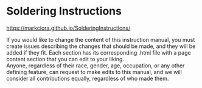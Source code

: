 # Soldering Instructions

https://markciora.github.io/SolderingInstructions/


If you would like to change the content of this instruction manual, you must create issues describing the changes that should be made, and they will be added if they fit. Each section has its corresponding .html file with a page content section that you can edit to your liking.   
Anyone, regardless of their race, gender, age, occupation, or any other defining feature, can request to make edits to this manual, and we will consider all contributions equally, regardless of who made them.
